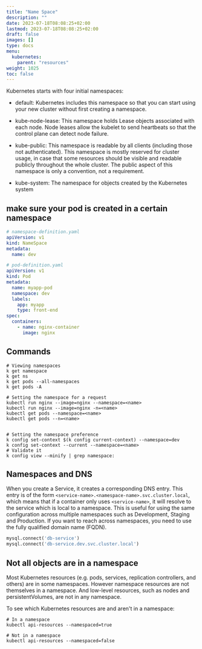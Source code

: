 ```yaml
---
title: "Name Space"
description: ""
date: 2023-07-18T08:08:25+02:00
lastmod: 2023-07-18T08:08:25+02:00
draft: false
images: []
type: docs
menu:
  kubernetes:
    parent: "resources"
weight: 1025
toc: false
---
```

Kubernetes starts with four initial namespaces:

* default:
Kubernetes includes this namespace so that you can start using your new cluster 
without first creating a namespace.

* kube-node-lease:
This namespace holds Lease objects associated with each node. Node leases allow the kubelet to send heartbeats so that the control plane can detect node failure.

* kube-public:
This namespace is readable by all clients (including those not authenticated). This namespace is mostly reserved for cluster usage, in case that some resources should be visible and readable publicly throughout the whole cluster. The public aspect of this namespace is only a convention, not a requirement.

* kube-system:
The namespace for objects created by the Kubernetes system

## make sure your pod is created in a certain namespace

```yaml
# namespace-definition.yaml
apiVersion: v1
kind: NameSpace
metadata:
  name: dev
```

```yaml
# pod-definition.yaml
apiVersion: v1
kind: Pod
metadata:
  name: myapp-pod
  namespace: dev
  labels:
    app: myapp
    type: front-end
spec:
  containers:
    - name: nginx-container
      image: nginx
```

## Commands
```shell
# Viewing namespaces 
k get namespace
k get ns
k get pods --all-namespaces
k get pods -A

# Setting the namespace for a request
kubectl run nginx --image=nginx --namespace=<name>
kubectl run nginx --image=nginx -n=<name>
kubectl get pods --namespace=<name>
kubectl get pods --n=<name>


# Setting the namespace preference 
k config set-context $(k config current-context) --namespace=dev
k config set-context --current --namespace=<name>
# Validate it
k config view --minify | grep namespace:
```

## Namespaces and DNS 
When you create a Service, it creates a corresponding DNS entry. This entry is of the form `<service-name>.<namespace-name>.svc.cluster.local`, which means that if a container only uses `<service-name>`, it will resolve to the service which is local to a namespace. This is useful for using the same configuration across multiple namespaces such as Development, Staging and Production. If you want to reach across namespaces, you need to use the fully qualified domain name (FQDN).

```python
mysql.connect('db-service')
mysql.connect('db-service.dev.svc.cluster.local')
```

## Not all objects are in a namespace 
Most Kubernetes resources (e.g. pods, services, replication controllers, and others) are in some namespaces. However namespace resources are not themselves in a namespace. And low-level resources, such as nodes and persistentVolumes, are not in any namespace.

To see which Kubernetes resources are and aren't in a namespace:

```shell
# In a namespace
kubectl api-resources --namespaced=true

# Not in a namespace
kubectl api-resources --namespaced=false
```